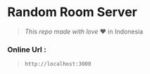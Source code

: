 # **Random Room Server**
> _This repo made with love_  :heart: in Indonesia

### Online Url :<br>
> `http://localhost:3000`